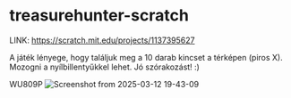 # treasurehunter-scratch

LINK: https://scratch.mit.edu/projects/1137395627

A játék lényege, hogy találjuk meg a 10 darab kincset a térképen (piros X).
Mozogni a nyílbillentyűkkel lehet.
Jó szórakozást! :)

WU809P
![Screenshot from 2025-03-12 19-43-09](https://github.com/user-attachments/assets/6b6da292-401f-4cd3-9efc-7b4abd06eb5f)
